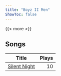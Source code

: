 ```yaml
---
title: "Boyz II Men"
ShowToc: false
---
```


{{< more >}}

## Songs
Title | Plays 
----- | -----: 
[Silent Night](/songs/silent-night) | 10

